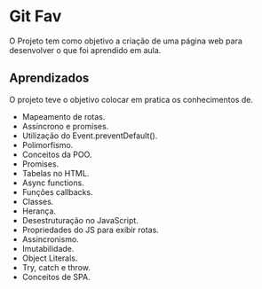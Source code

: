 
# Git Fav


O Projeto tem como objetivo a criação de uma página web para desenvolver o que foi aprendido em aula.



## Aprendizados

O projeto teve o objetivo colocar em pratica os conhecimentos de.

- Mapeamento de rotas.
- Assíncrono e promises.
- Utilização do Event.preventDefault().
- Polimorfismo.
- Conceitos da POO.
- Promises.
- Tabelas no HTML.
- Async functions.
- Funções callbacks.
- Classes.
- Herança.
- Desestruturação no JavaScript.
- Propriedades do JS para exibir rotas.
- Assincronismo.
- Imutabilidade.
- Object Literals.
- Try, catch e throw.
- Conceitos de SPA.
